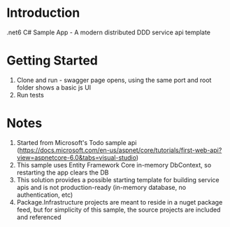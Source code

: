 # Introduction 
.net6 C# Sample App - A modern distributed DDD service api template

# Getting Started
1.	Clone and run - swagger page opens, using the same port and root folder shows a basic js UI
2.	Run tests

# Notes
1. Started from Microsoft's Todo sample api (https://docs.microsoft.com/en-us/aspnet/core/tutorials/first-web-api?view=aspnetcore-6.0&tabs=visual-studio)
2. This sample uses Entity Framework Core in-memory DbContext, so restarting the app clears the DB
3. This solution provides a possible starting template for building service apis and is not production-ready (in-memory database, no authentication, etc)
4. Package.Infrastructure projects are meant to reside in a nuget package feed, but for simplicity of this sample, the source projects are included and referenced

